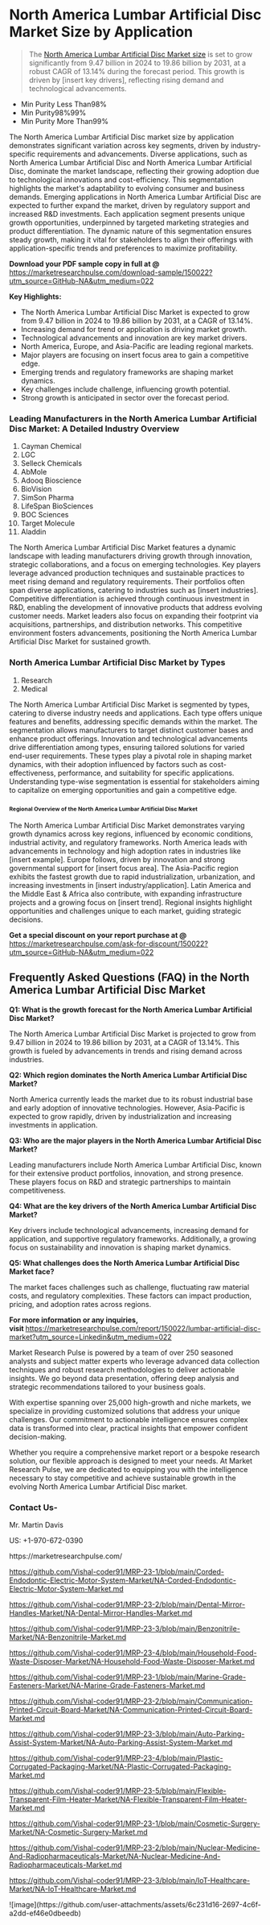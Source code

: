 <h1>North America Lumbar Artificial Disc Market&nbsp;Size by Application</h1><blockquote><p>The <a href="https://marketresearchpulse.com/download-sample/150022?utm_source=GitHub-NA&amp;utm_medium=022">North America Lumbar Artificial Disc Market size</a> is set to grow significantly from 9.47 billion in 2024 to 19.86 billion by 2031, at a robust CAGR of 13.14% during the forecast period. This growth is driven by [insert key drivers], reflecting rising demand and technological advancements.</p></blockquote><ul><li>Min Purity Less Than98%<li> Min Purity98%99%<li> Min Purity More Than99%</li></ul><p>The North America Lumbar Artificial Disc market size by application demonstrates significant variation across key segments, driven by industry-specific requirements and advancements. Diverse applications, such as North America Lumbar Artificial Disc and North America Lumbar Artificial Disc, dominate the market landscape, reflecting their growing adoption due to technological innovations and cost-efficiency. This segmentation highlights the market's adaptability to evolving consumer and business demands. Emerging applications in North America Lumbar Artificial Disc are expected to further expand the market, driven by regulatory support and increased R&D investments. Each application segment presents unique growth opportunities, underpinned by targeted marketing strategies and product differentiation. The dynamic nature of this segmentation ensures steady growth, making it vital for stakeholders to align their offerings with application-specific trends and preferences to maximize profitability.</p><p><strong>Download your PDF sample copy in full at @ </strong><a href="https://marketresearchpulse.com/download-sample/150022?utm_source=GitHub-NA&amp;utm_medium=022">https://marketresearchpulse.com/download-sample/150022?utm_source=GitHub-NA&amp;utm_medium=022</a></p><p><strong>Key Highlights: </strong></p><ul><li>The North America Lumbar Artificial Disc Market is expected to grow from 9.47 billion in 2024 to 19.86 billion by 2031, at a CAGR of 13.14%.</li><li>Increasing demand for trend or application is driving market growth.</li><li>Technological advancements and innovation are key market drivers.</li><li>North America, Europe, and Asia-Pacific are leading regional markets.</li><li>Major players are focusing on insert focus area to gain a competitive edge.</li><li>Emerging trends and regulatory frameworks are shaping market dynamics.</li><li>Key challenges include challenge, influencing growth potential.</li><li>Strong growth is anticipated in sector over the forecast period.</li></ul><h3>Leading Manufacturers in the North America Lumbar Artificial Disc Market: A Detailed Industry Overview</h3><ol><li>Cayman Chemical</li><li>LGC</li><li>Selleck Chemicals</li><li>AbMole</li><li>Adooq Bioscience</li><li>BioVision</li><li>SimSon Pharma</li><li>LifeSpan BioSciences</li><li>BOC Sciences</li><li>Target Molecule</li><li>Aladdin</li></ol><div class="flex max-w-full flex-col flex-grow"><div class="min-h-8 text-message flex w-full flex-col items-end gap-2 whitespace-normal break-words [.text-message+&amp;]:mt-5" dir="auto" data-message-author-role="assistant" data-message-id="fd8432e4-4910-450d-b182-61b7bfb0a01f" data-message-model-slug="gpt-4o"><div class="flex w-full flex-col gap-1 empty:hidden first:pt-[3px]"><div class="markdown prose w-full break-words dark:prose-invert light"><p>The North America Lumbar Artificial Disc Market features a dynamic landscape with leading manufacturers driving growth through innovation, strategic collaborations, and a focus on emerging technologies. Key players leverage advanced production techniques and sustainable practices to meet rising demand and regulatory requirements. Their portfolios often span diverse applications, catering to industries such as [insert industries]. Competitive differentiation is achieved through continuous investment in R&amp;D, enabling the development of innovative products that address evolving customer needs. Market leaders also focus on expanding their footprint via acquisitions, partnerships, and distribution networks. This competitive environment fosters advancements, positioning the North America Lumbar Artificial Disc Market for sustained growth.</p></div></div></div></div><h3>North America Lumbar Artificial Disc Market by Types</h3><ol><li>Research<li> Medical</li></ol><div class="flex max-w-full flex-col flex-grow"><div class="min-h-8 text-message flex w-full flex-col items-end gap-2 whitespace-normal break-words [.text-message+&amp;]:mt-5" dir="auto" data-message-author-role="assistant" data-message-id="084470be-0bb7-4664-bddf-5156b4f41249" data-message-model-slug="gpt-4o-mini"><div class="flex w-full flex-col gap-1 empty:hidden first:pt-[3px]"><div class="markdown prose w-full break-words dark:prose-invert light"><p>The North America Lumbar Artificial Disc Market is segmented by types, catering to diverse industry needs and applications. Each type offers unique features and benefits, addressing specific demands within the market. The segmentation allows manufacturers to target distinct customer bases and enhance product offerings. Innovation and technological advancements drive differentiation among types, ensuring tailored solutions for varied end-user requirements. These types play a pivotal role in shaping market dynamics, with their adoption influenced by factors such as cost-effectiveness, performance, and suitability for specific applications. Understanding type-wise segmentation is essential for stakeholders aiming to capitalize on emerging opportunities and gain a competitive edge.</p></div></div></div></div><h3><span style="font-size: 11px;">Regional Overview of the North America Lumbar Artificial Disc Market</span></h3><div class="flex max-w-full flex-col flex-grow"><div class="min-h-8 text-message flex w-full flex-col items-end gap-2 whitespace-normal break-words [.text-message+&amp;]:mt-5" dir="auto" data-message-author-role="assistant" data-message-id="e9038762-ce64-4e30-91c9-9bd413514231" data-message-model-slug="gpt-4o-mini"><div class="flex w-full flex-col gap-1 empty:hidden first:pt-[3px]"><div class="markdown prose w-full break-words dark:prose-invert light"><p>The North America Lumbar Artificial Disc Market demonstrates varying growth dynamics across key regions, influenced by economic conditions, industrial activity, and regulatory frameworks. North America leads with advancements in technology and high adoption rates in industries like [insert example]. Europe follows, driven by innovation and strong governmental support for [insert focus area]. The Asia-Pacific region exhibits the fastest growth due to rapid industrialization, urbanization, and increasing investments in [insert industry/application]. Latin America and the Middle East &amp; Africa also contribute, with expanding infrastructure projects and a growing focus on [insert trend]. Regional insights highlight opportunities and challenges unique to each market, guiding strategic decisions.</p></div></div></div></div><p><strong>Get a special discount on your report purchase at @ </strong><a href="https://marketresearchpulse.com/ask-for-discount/150022?utm_source=GitHub-NA&amp;utm_medium=022">https://marketresearchpulse.com/ask-for-discount/150022?utm_source=GitHub-NA&amp;utm_medium=022</a></p><h2>Frequently Asked Questions (FAQ) in the North America Lumbar Artificial Disc Market</h2><p><strong>Q1: What is the growth forecast for the North America Lumbar Artificial Disc Market?</strong></p><p>The North America Lumbar Artificial Disc Market is projected to grow from 9.47 billion in 2024 to 19.86 billion by 2031, at a CAGR of 13.14%. This growth is fueled by advancements in trends and rising demand across industries.</p><p><strong>Q2: Which region dominates the North America Lumbar Artificial Disc Market?</strong></p><p>North America currently leads the market due to its robust industrial base and early adoption of innovative technologies. However, Asia-Pacific is expected to grow rapidly, driven by industrialization and increasing investments in application.</p><p><strong>Q3: Who are the major players in the North America Lumbar Artificial Disc Market?</strong></p><p>Leading manufacturers include North America Lumbar Artificial Disc, known for their extensive product portfolios, innovation, and strong presence. These players focus on R&amp;D and strategic partnerships to maintain competitiveness.</p><p><strong>Q4: What are the key drivers of the North America Lumbar Artificial Disc Market?</strong></p><p>Key drivers include technological advancements, increasing demand for application, and supportive regulatory frameworks. Additionally, a growing focus on sustainability and innovation is shaping market dynamics.</p><p><strong>Q5: What challenges does the North America Lumbar Artificial Disc Market face?</strong></p><p>The market faces challenges such as challenge, fluctuating raw material costs, and regulatory complexities. These factors can impact production, pricing, and adoption rates across regions.</p><p><strong>For more information or any inquiries, visit&nbsp;</strong><a href="https://marketresearchpulse.com/report/150022/lumbar-artificial-disc-market?utm_source=Linkedin&utm_medium=022">https://marketresearchpulse.com/report/150022/lumbar-artificial-disc-market?utm_source=Linkedin&utm_medium=022</a></p><p>Market Research Pulse is powered by a team of over 250 seasoned analysts and subject matter experts who leverage advanced data collection techniques and robust research methodologies to deliver actionable insights. We go beyond data presentation, offering deep analysis and strategic recommendations tailored to your business goals.</p><p>With expertise spanning over 25,000 high-growth and niche markets, we specialize in providing customized solutions that address your unique challenges. Our commitment to actionable intelligence ensures complex data is transformed into clear, practical insights that empower confident decision-making.</p><p>Whether you require a comprehensive market report or a bespoke research solution, our flexible approach is designed to meet your needs. At Market Research Pulse, we are dedicated to equipping you with the intelligence necessary to stay competitive and achieve sustainable growth in the evolving North America Lumbar Artificial Disc market.</p><h3><strong>Contact Us-</strong></h3><p>Mr. Martin Davis</p><p>US: +1-970-672-0390</p><p>https://marketresearchpulse.com/</p><p><a href="https://github.com/Vishal-coder91/MRP-23-1/blob/main/Corded-Endodontic-Electric-Motor-System-Market/NA-Corded-Endodontic-Electric-Motor-System-Market.md">https://github.com/Vishal-coder91/MRP-23-1/blob/main/Corded-Endodontic-Electric-Motor-System-Market/NA-Corded-Endodontic-Electric-Motor-System-Market.md</a></p><p><a href="https://github.com/Vishal-coder91/MRP-23-2/blob/main/Dental-Mirror-Handles-Market/NA-Dental-Mirror-Handles-Market.md">https://github.com/Vishal-coder91/MRP-23-2/blob/main/Dental-Mirror-Handles-Market/NA-Dental-Mirror-Handles-Market.md</a></p><p><a href="https://github.com/Vishal-coder91/MRP-23-3/blob/main/Benzonitrile-Market/NA-Benzonitrile-Market.md">https://github.com/Vishal-coder91/MRP-23-3/blob/main/Benzonitrile-Market/NA-Benzonitrile-Market.md</a></p><p><a href="https://github.com/Vishal-coder91/MRP-23-4/blob/main/Household-Food-Waste-Disposer-Market/NA-Household-Food-Waste-Disposer-Market.md">https://github.com/Vishal-coder91/MRP-23-4/blob/main/Household-Food-Waste-Disposer-Market/NA-Household-Food-Waste-Disposer-Market.md</a></p><p><a href="https://github.com/Vishal-coder91/MRP-23-1/blob/main/Marine-Grade-Fasteners-Market/NA-Marine-Grade-Fasteners-Market.md">https://github.com/Vishal-coder91/MRP-23-1/blob/main/Marine-Grade-Fasteners-Market/NA-Marine-Grade-Fasteners-Market.md</a></p><p><a href="https://github.com/Vishal-coder91/MRP-23-2/blob/main/Communication-Printed-Circuit-Board-Market/NA-Communication-Printed-Circuit-Board-Market.md">https://github.com/Vishal-coder91/MRP-23-2/blob/main/Communication-Printed-Circuit-Board-Market/NA-Communication-Printed-Circuit-Board-Market.md</a></p><p><a href="https://github.com/Vishal-coder91/MRP-23-3/blob/main/Auto-Parking-Assist-System-Market/NA-Auto-Parking-Assist-System-Market.md">https://github.com/Vishal-coder91/MRP-23-3/blob/main/Auto-Parking-Assist-System-Market/NA-Auto-Parking-Assist-System-Market.md</a></p><p><a href="https://github.com/Vishal-coder91/MRP-23-4/blob/main/Plastic-Corrugated-Packaging-Market/NA-Plastic-Corrugated-Packaging-Market.md">https://github.com/Vishal-coder91/MRP-23-4/blob/main/Plastic-Corrugated-Packaging-Market/NA-Plastic-Corrugated-Packaging-Market.md</a></p><p><a href="https://github.com/Vishal-coder91/MRP-23-5/blob/main/Flexible-Transparent-Film-Heater-Market/NA-Flexible-Transparent-Film-Heater-Market.md">https://github.com/Vishal-coder91/MRP-23-5/blob/main/Flexible-Transparent-Film-Heater-Market/NA-Flexible-Transparent-Film-Heater-Market.md</a></p><p><a href="https://github.com/Vishal-coder91/MRP-23-1/blob/main/Cosmetic-Surgery-Market/NA-Cosmetic-Surgery-Market.md">https://github.com/Vishal-coder91/MRP-23-1/blob/main/Cosmetic-Surgery-Market/NA-Cosmetic-Surgery-Market.md</a></p><p><a href="https://github.com/Vishal-coder91/MRP-23-2/blob/main/Nuclear-Medicine-And-Radiopharmaceuticals-Market/NA-Nuclear-Medicine-And-Radiopharmaceuticals-Market.md">https://github.com/Vishal-coder91/MRP-23-2/blob/main/Nuclear-Medicine-And-Radiopharmaceuticals-Market/NA-Nuclear-Medicine-And-Radiopharmaceuticals-Market.md</a></p><p><a href="https://github.com/Vishal-coder91/MRP-23-3/blob/main/IoT-Healthcare-Market/NA-IoT-Healthcare-Market.md">https://github.com/Vishal-coder91/MRP-23-3/blob/main/IoT-Healthcare-Market/NA-IoT-Healthcare-Market.md</a></p>
![image](https://github.com/user-attachments/assets/6c231d16-2697-4c6f-a2dd-ef46e0dbeedb)
